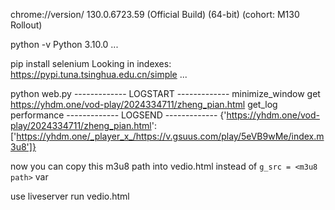 chrome://version/
130.0.6723.59 (Official Build) (64-bit) (cohort: M130 Rollout)

python -v
Python 3.10.0 ...

pip install selenium
Looking in indexes: https://pypi.tuna.tsinghua.edu.cn/simple
...

python web.py
------------- LOGSTART -------------
minimize_window
get https://yhdm.one/vod-play/2024334711/zheng_pian.html
get_log performance
------------- LOGSEND -------------
{'https://yhdm.one/vod-play/2024334711/zheng_pian.html': ['https://yhdm.one/_player_x_/https://v.gsuus.com/play/5eVB9wMe/index.m3u8']}

now you can copy this m3u8 path into vedio.html instead of `g_src = <m3u8 path>` var

use liveserver run vedio.html
